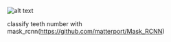![alt text](teeth_detect_example.PNG)

classify teeth number with mask_rcnn(https://github.com/matterport/Mask_RCNN)